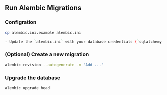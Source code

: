 ## Run Alembic Migrations 

### Configration

```bash
cp alembic.ini.example alembic.ini

- Update the `alembic.ini` with your database credentials (`sqlalchemy.url`) 
```

### (Optional) Create a new migration

```bash
alembic revision --autogenerate -m "Add ..."
```

### Upgrade the database

```bash 
alembic upgrade head
```
